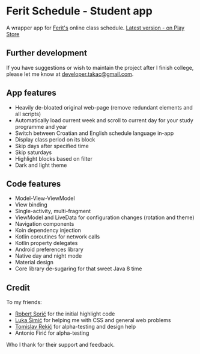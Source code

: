 # Ferit Schedule - Student app

A wrapper app for [Ferit's](https://www.ferit.unios.hr) online class schedule.
[Latest version - on Play Store](https://play.google.com/store/apps/details?id=os.dtakac.feritraspored)

## Further development
If you have suggestions or wish to maintain the project after I finish college, please let me know at 
developer.takac@gmail.com. 

## App features
- Heavily de-bloated original web-page (remove redundant elements and all scripts)
- Automatically load current week and scroll to current day for your study programme and year
- Switch between Croatian and English schedule language in-app
- Display class period on its block
- Skip days after specified time
- Skip saturdays
- Highlight blocks based on filter
- Dark and light theme

## Code features
- Model-View-ViewModel
- View binding
- Single-activity, multi-fragment
- ViewModel and LiveData for configuration changes (rotation and theme)
- Navigation components
- Koin dependency injection
- Kotlin coroutines for network calls
- Kotlin property delegates
- Android preferences library
- Native day and night mode
- Material design
- Core library de-sugaring for that sweet Java 8 time

## Credit
To my friends:  

- [Robert Sorić](https://rsoric.github.io/) for the initial highlight code
- [Luka Šimić](https://github.com/lsimic) for helping me with CSS and general web problems
- [Tomislav Rekić](https://github.com/tomislavrekic) for alpha-testing and design help
- Antonio Firić for alpha-testing  

Who I thank for their support and feedback.